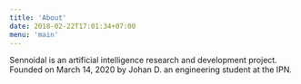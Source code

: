 ```yaml
---
title: 'About'
date: 2018-02-22T17:01:34+07:00
menu: 'main'
---
```


Sennoidal is an artificial intelligence research and development project.
Founded on March 14, 2020 by Johan D. an engineering student at the IPN.